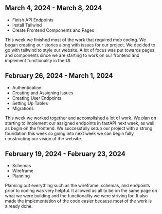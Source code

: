 ## March 4, 2024 - March 8, 2024

-   Finish API Endpoints
-   Install Tailwind
-   Create Frontend Components and Pages

This week we finished most of the work that required mob coding. We began creating our stories along with issues for our project. We decided to go with tailwind to style our website. A lot of focus was put towards pages and components since we are starting to work on our frontend and implement functionality in the UI.

## February 26, 2024 - March 1, 2024

-   Authentication
-   Creating and Assigning Issues
-   Creating User Endpoints
-   Setting Up Tables
-   Migrations

This week we worked together and accomplished a lot of work. We plan on starting to implement our assigned endpoints in fastAPI next week, as well as begin on the frontend. We successfully setup our project with a strong foundation this week so going into next week we can begin fully constructing our vision of the website.

## February 19, 2024 - February 23, 2024

-   Schemas
-   Wireframe
-   Planning

Planning out everything such as the wireframe, schemas, and endpoints prior to coding was very helpful. It allowed us all to be on the same page on what we were building and the functionality we were striving for. It also made the implementation of the code easier because most of the work is already done.
